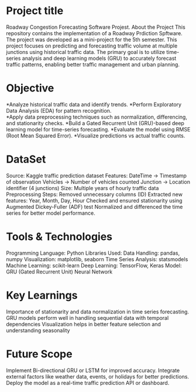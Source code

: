 # Project title
Roadway Congestion Forecasting Software Projest.
About the Project This repository contains the implementation of a Roadway Prdiction Spftware. The project was developed as a mini-project for the 5th semester.
This project focuses on predicting and forecasting traffic volume at multiple junctions using historical traffic data. 
The primary goal is to utilize time-series analysis and deep learning models (GRU) to accurately forecast traffic patterns, enabling better traffic management and urban planning.

# Objective
   *Analyze historical traffic data and identify trends.
   *Perform Exploratory Data Analysis (EDA) for pattern recognition.               
	 *Apply data preprocessing techniques such as normalization, differencing, and stationarity checks.
   *Build a Gated Recurrent Unit (GRU)-based deep learning model for time-series forecasting.
   *Evaluate the model using RMSE (Root Mean Squared Error).
   *Visualize predictions vs actual traffic counts.
	 
# DataSet
  Source: Kaggle traffic prediction dataset
  Features:
    DateTime → Timestamp of observation
    Vehicles → Number of vehicles counted
    Junction → Location identifier (4 junctions)
    Size: Multiple years of hourly traffic data
  Preprocessing Steps:
    Removed unnecessary columns (ID)
  Extracted new features: Year, Month, Day, Hour
  Checked and ensured stationarity using Augmented Dickey-Fuller (ADF) test
  Normalized and differenced the time series for better model performance.

# Tools & Technologies
  Programming Language: Python
	Libraries Used:
            Data Handling: pandas, numpy
            Visualization: matplotlib, seaborn
						Time Series Analysis: statsmodels
            Machine Learning: scikit-learn
           Deep Learning: TensorFlow, Keras
	Model: GRU (Gated Recurrent Unit) Neural Network
 
# Key Learnings
Importance of stationarity and data normalization in time series forecasting.
GRU models perform well in handling sequential data with temporal dependencies
Visualization helps in better feature selection and understanding seasonality

# Future Scope
Implement Bi-directional GRU or LSTM for improved accuracy.
Integrate external factors like weather data, events, or holidays for better predictions.
Deploy the model as a real-time traffic prediction API or dashboard.



